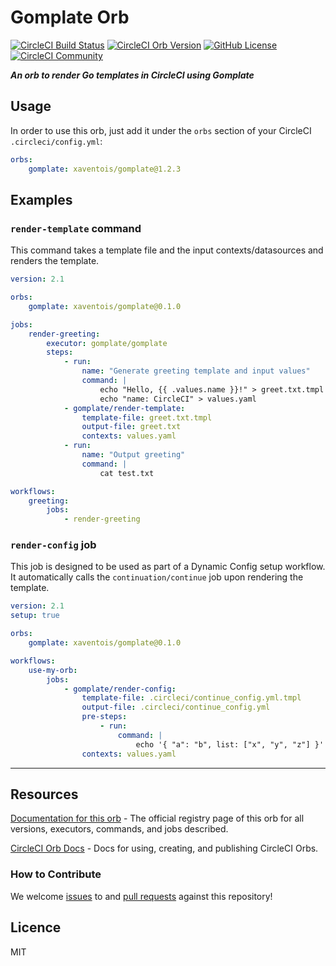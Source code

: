 # Gomplate Orb

[![CircleCI Build Status](https://circleci.com/gh/Xavientois/gomplate-orb.svg?style=shield "CircleCI Build Status")](https://circleci.com/gh/Xavientois/gomplate-orb) [![CircleCI Orb Version](https://badges.circleci.com/orbs/xavientois/gomplate.svg)](https://circleci.com/orbs/registry/orb/xavientois/gomplate) [![GitHub License](https://img.shields.io/badge/license-MIT-lightgrey.svg)](https://raw.githubusercontent.com/Xavientois/gomplate-orb/master/LICENSE) [![CircleCI Community](https://img.shields.io/badge/community-CircleCI%20Discuss-343434.svg)](https://discuss.circleci.com/c/ecosystem/orbs)

_**An orb to render Go templates in CircleCI using Gomplate**_

## Usage

In order to use this orb, just add it under the `orbs` section of your CircleCI `.circleci/config.yml`:

```yaml
orbs:
    gomplate: xaventois/gomplate@1.2.3
```

## Examples

### `render-template` command

This command takes a template file and the input contexts/datasources and renders the template.

```yaml
version: 2.1

orbs:
    gomplate: xaventois/gomplate@0.1.0

jobs:
    render-greeting:
        executor: gomplate/gomplate
        steps:
            - run:
                name: "Generate greeting template and input values"
                command: |
                    echo "Hello, {{ .values.name }}!" > greet.txt.tmpl
                    echo "name: CircleCI" > values.yaml
            - gomplate/render-template:
                template-file: greet.txt.tmpl
                output-file: greet.txt
                contexts: values.yaml
            - run:
                name: "Output greeting"
                command: |
                    cat test.txt

workflows:
    greeting:
        jobs:
            - render-greeting
```

### `render-config` job

This job is designed to be used as part of a Dynamic Config setup workflow. It automatically calls the `continuation/continue` job upon rendering the template.

```yaml
version: 2.1
setup: true

orbs:
    gomplate: xaventois/gomplate@0.1.0

workflows:
    use-my-orb:
        jobs:
            - gomplate/render-config:
                template-file: .circleci/continue_config.yml.tmpl
                output-file: .circleci/continue_config.yml
                pre-steps:
                    - run:
                        command: |
                            echo '{ "a": "b", list: ["x", "y", "z"] }' > values.yaml
                contexts: values.yaml
```

---

## Resources

[Documentation for this orb](https://circleci.com/orbs/registry/orb/xavientois/gomplate) - The official registry page of this orb for all versions, executors, commands, and jobs described.

[CircleCI Orb Docs](https://circleci.com/docs/2.0/orb-intro/#section=configuration) - Docs for using, creating, and publishing CircleCI Orbs.

### How to Contribute

We welcome [issues](https://github.com/Xavientois/gomplate-orb/issues) to and [pull requests](https://github.com/Xavientois/gomplate-orb/pulls) against this repository!

## Licence

MIT
